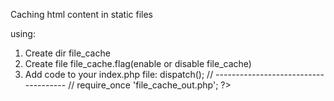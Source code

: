 Caching html content in static files

using:

1. Create dir file_cache
2. Create file file_cache.flag(enable or disable file_cache)
3. Add code to your index.php file:
	<?php
	require_once 'file_cache_in.php';

	// ------------------------------------- //
        require(dirname(__FILE__).'/config/config.inc.php');
        Dispatcher::getInstance()->dispatch();
        // ------------------------------------- //

	require_once 'file_cache_out.php';
	?>
